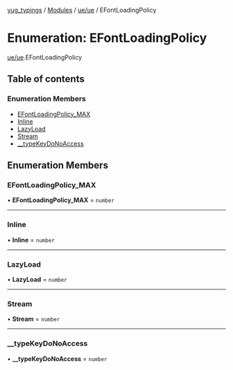 [yug_typings](../README.md) / [Modules](../modules.md) / [ue/ue](../modules/ue_ue.md) / EFontLoadingPolicy

# Enumeration: EFontLoadingPolicy

[ue/ue](../modules/ue_ue.md).EFontLoadingPolicy

## Table of contents

### Enumeration Members

- [EFontLoadingPolicy\_MAX](ue_ue.EFontLoadingPolicy.md#efontloadingpolicy_max)
- [Inline](ue_ue.EFontLoadingPolicy.md#inline)
- [LazyLoad](ue_ue.EFontLoadingPolicy.md#lazyload)
- [Stream](ue_ue.EFontLoadingPolicy.md#stream)
- [\_\_typeKeyDoNoAccess](ue_ue.EFontLoadingPolicy.md#__typekeydonoaccess)

## Enumeration Members

### EFontLoadingPolicy\_MAX

• **EFontLoadingPolicy\_MAX** = `number`

___

### Inline

• **Inline** = `number`

___

### LazyLoad

• **LazyLoad** = `number`

___

### Stream

• **Stream** = `number`

___

### \_\_typeKeyDoNoAccess

• **\_\_typeKeyDoNoAccess** = `number`
